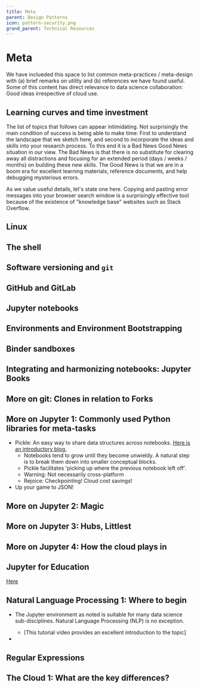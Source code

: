 ```yaml
---
title: Meta
parent: Design Patterns
icon: pattern-security.png
grand_parent: Technical Resources
---
```


# Meta

We have inclueded this space to list common meta-practices / meta-design with (a) brief remarks on utility and (b) references we have found useful.
Some of this content has direct relevance to data science collaboration: Good ideas irrespective of cloud use. 


## Learning curves and time investment

The list of topics that follows can appear intimidating. Not surprisingly the main condition of success is
being able to make time: First to understand the landscape that we sketch here, and second to incorporate
the ideas and skills into your research process. To this end it is a Bad News Good News situation in our
view. The Bad News is that there is no substitute for clearing away all distractions and focusing for an 
extended period (days / weeks / months) on building these new skills. The Good News is that we are in a 
boom era for excellent learning materials, reference documents, and help debugging mysterious errors.


As we value useful details, let's state one here. Copying and pasting error messages into your browser
search window is a surprisingly effective tool because of the existence of "knowledge base" websites such 
as Stack Overflow. 

## Linux

## The shell

## Software versioning and `git`

## GitHub and GitLab

## Jupyter notebooks

## Environments and Environment Bootstrapping

## Binder sandboxes

## Integrating and harmonizing notebooks: Jupyter Books

## More on git: Clones in relation to Forks

## More on Jupyter 1: Commonly used Python libraries for meta-tasks

- Pickle: An easy way to share data structures across notebooks. [Here is an introductory blog.](https://betterprogramming.pub/dont-fear-the-pickle-using-pickle-dump-and-pickle-load-5212f23dbbce)
    - Notebooks tend to grow until they become unwieldy. A natural step is to break them down into smaller conceptual blocks. 
    - Pickle facilitates 'picking up where the previous notebook left off'.
    - Warning: Not necessarily cross-platform
    - Rejoice: Checkpointing! Cloud cost savings!
- Up your game to JSON!

## More on Jupyter 2: Magic

## More on Jupyter 3: Hubs, Littlest

## More on Jupyter 4: How the cloud plays in

## Jupyter for Education

[Here](https://jupyter4edu.github.io/jupyter-edu-book/case-studies.html)

## Natural Language Processing 1: Where to begin

- The Jupyter environment as noted is suitable for many data science sub-disciplines. Natural Language Processing (NLP) is no exception.
    - [This tutorial video provides an excellent introduction to the topic]

- 

## Regular Expressions

## The Cloud 1: What are the key differences?
